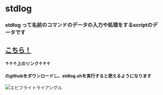 # stdlog

### stdlog って名前のコマンドのデータの入力や処理をするscriptのデータです

## [こちら！](https://github.com/s20024/app-stdlog)
#### ↑↑↑上のリンク↑↑↑

#### のgithubをダウンロードし、stdlog.shを実行すると使えるようになります
![エビフライトライアングル](http://i.imgur.com/Jjwsc.jpg "サンプル")